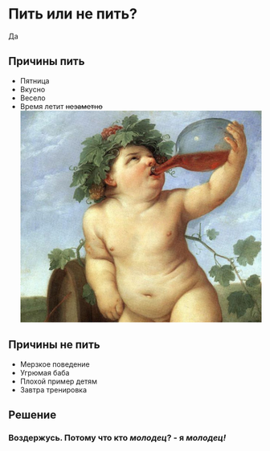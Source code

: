 # Пить или не пить?
Да
## Причины пить
* Пятница
* Вкусно
* Весело
* Время летит ~~незаметно~~
![няшка](drinking_bacchus_cr.jpg)

## Причины не пить
+ Мерзкое поведение
+ Угрюмая баба
+ Плохой пример детям
+ Завтра тренировка

## Решение
### Воздержусь. Потому что кто *молодец*? - я ***молодец!***

